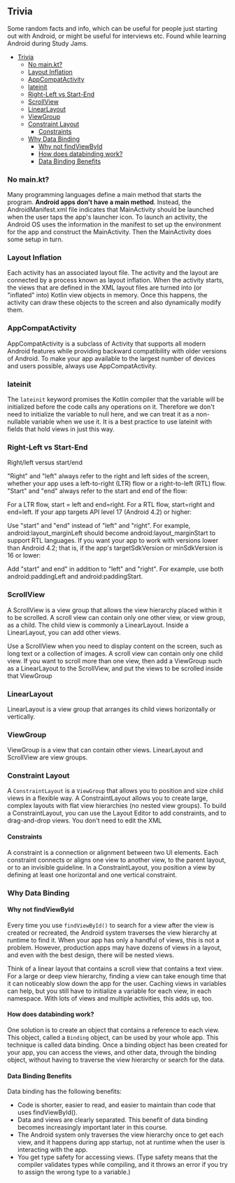 ## Trivia

Some random facts and info, which can be useful for people just starting out with Android, or might be useful for interviews etc. Found while learning Android during Study Jams.

- [Trivia](#trivia)
  - [No main.kt?](#no-mainkt)
  - [Layout Inflation](#layout-inflation)
  - [AppCompatActivity](#appcompatactivity)
  - [lateinit](#lateinit)
  - [Right-Left vs Start-End](#right-left-vs-start-end)
  - [ScrollView](#scrollview)
  - [LinearLayout](#linearlayout)
  - [ViewGroup](#viewgroup)
  - [Constraint Layout](#constraint-layout)
    - [Constraints](#constraints)
  - [Why Data Binding](#why-data-binding)
    - [Why not findViewById](#why-not-findviewbyid)
    - [How does databinding work?](#how-does-databinding-work)
    - [Data Binding Benefits](#data-binding-benefits)

### No main.kt?

Many programming languages define a main method that starts the program. **Android apps don't have a main method**. Instead, the AndroidManifest.xml file indicates that MainActivity should be launched when the user taps the app's launcher icon. To launch an activity, the Android OS uses the information in the manifest to set up the environment for the app and construct the MainActivity. Then the MainActivity does some setup in turn.

### Layout Inflation

Each activity has an associated layout file. The activity and the layout are connected by a process known as layout inflation. When the activity starts, the views that are defined in the XML layout files are turned into (or "inflated" into) Kotlin view objects in memory. Once this happens, the activity can draw these objects to the screen and also dynamically modify them.

### AppCompatActivity

AppCompatActivity is a subclass of Activity that supports all modern Android features while providing backward compatibility with older versions of Android. To make your app available to the largest number of devices and users possible, always use AppCompatActivity.

### lateinit

The `lateinit` keyword promises the Kotlin compiler that the variable will be initialized before the code calls any operations on it. Therefore we don't need to initialize the variable to null here, and we can treat it as a non-nullable variable when we use it. It is a best practice to use lateinit with fields that hold views in just this way.

### Right-Left vs Start-End
Right/left versus start/end

"Right" and "left" always refer to the right and left sides of the screen, whether your app uses a left-to-right (LTR) flow or a right-to-left (RTL) flow. "Start" and "end" always refer to the start and end of the flow:

For a LTR flow, start = left and end=right.
For a RTL flow, start=right and end=left.
If your app targets API level 17 (Android 4.2) or higher:

Use "start" and "end" instead of "left" and "right".
For example, android:layout_marginLeft should become android:layout_marginStart to support RTL languages.
If you want your app to work with versions lower than Android 4.2; that is, if the app's targetSdkVersion or minSdkVersion is 16 or lower:

Add "start" and end" in addition to "left" and "right".
For example, use both android:paddingLeft and android:paddingStart.

### ScrollView
A ScrollView is a view group that allows the view hierarchy placed within it to be scrolled. A scroll view can contain only one other view, or view group, as a child. The child view is commonly a LinearLayout. Inside a LinearLayout, you can add other views.

Use a ScrollView when you need to display content on the screen, such as long text or a collection of images. A scroll view can contain only one child view. If you want to scroll more than one view, then add a ViewGroup such as a LinearLayout to the ScrollView, and put the views to be scrolled inside that ViewGroup

### LinearLayout
LinearLayout is a view group that arranges its child views horizontally or vertically.

### ViewGroup
ViewGroup is a view that can contain other views. LinearLayout and ScrollView are view groups.

### Constraint Layout
A `ConstraintLayout` is a `ViewGroup` that allows you to position and size child views in a flexible way. A ConstraintLayout allows you to create large, complex layouts with flat view hierarchies (no nested view groups). To build a ConstraintLayout, you can use the Layout Editor to add constraints, and to drag-and-drop views. You don't need to edit the XML
#### Constraints
A constraint is a connection or alignment between two UI elements. Each constraint connects or aligns one view to another view, to the parent layout, or to an invisible guideline. In a ConstraintLayout, you position a view by defining at least one horizontal and one vertical constraint.

### Why Data Binding

#### Why not findViewById
Every time you use `findViewById()` to search for a view after the view is created or recreated, the Android system traverses the view hierarchy at runtime to find it. When your app has only a handful of views, this is not a problem. However, production apps may have dozens of views in a layout, and even with the best design, there will be nested views. 

Think of a linear layout that contains a scroll view that contains a text view. For a large or deep view hierarchy, finding a view can take enough time that it can noticeably slow down the app for the user. Caching views in variables can help, but you still have to initialize a variable for each view, in each namespace. With lots of views and multiple activities, this adds up, too.

#### How does databinding work?
One solution is to create an object that contains a reference to each view. This object, called a `Binding` object, can be used by your whole app. This technique is called data binding. Once a binding object has been created for your app, you can access the views, and other data, through the binding object, without having to traverse the view hierarchy or search for the data.

#### Data Binding Benefits
Data binding has the following benefits:

- Code is shorter, easier to read, and easier to maintain than code that uses findViewById().
- Data and views are clearly separated. This benefit of data binding becomes increasingly important later in this course.
- The Android system only traverses the view hierarchy once to get each view, and it happens during app startup, not at runtime when the user is interacting with the app.
- You get type safety for accessing views. (Type safety means that the compiler validates types while compiling, and it throws an error if you try to assign the wrong type to a variable.)
